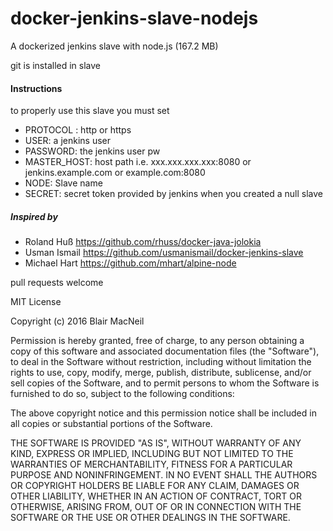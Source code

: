 # docker-jenkins-slave-nodejs

A dockerized jenkins slave with node.js (167.2 MB)

git is installed in slave

#### Instructions

to properly use this slave you must set

* PROTOCOL : http or https
* USER: a jenkins user
* PASSWORD: the jenkins user pw
* MASTER_HOST: host path i.e. xxx.xxx.xxx.xxx:8080 or jenkins.example.com or example.com:8080
* NODE: Slave name
* SECRET: secret token provided by jenkins when you created a null slave

##### Inspired by

* Roland Huß
https://github.com/rhuss/docker-java-jolokia
* Usman Ismail
https://github.com/usmanismail/docker-jenkins-slave
* Michael Hart
https://github.com/mhart/alpine-node

pull requests welcome

MIT License

Copyright (c) 2016 Blair MacNeil

Permission is hereby granted, free of charge, to any person obtaining a copy
of this software and associated documentation files (the "Software"), to deal
in the Software without restriction, including without limitation the rights
to use, copy, modify, merge, publish, distribute, sublicense, and/or sell
copies of the Software, and to permit persons to whom the Software is
furnished to do so, subject to the following conditions:

The above copyright notice and this permission notice shall be included in all
copies or substantial portions of the Software.

THE SOFTWARE IS PROVIDED "AS IS", WITHOUT WARRANTY OF ANY KIND, EXPRESS OR
IMPLIED, INCLUDING BUT NOT LIMITED TO THE WARRANTIES OF MERCHANTABILITY,
FITNESS FOR A PARTICULAR PURPOSE AND NONINFRINGEMENT. IN NO EVENT SHALL THE
AUTHORS OR COPYRIGHT HOLDERS BE LIABLE FOR ANY CLAIM, DAMAGES OR OTHER
LIABILITY, WHETHER IN AN ACTION OF CONTRACT, TORT OR OTHERWISE, ARISING FROM,
OUT OF OR IN CONNECTION WITH THE SOFTWARE OR THE USE OR OTHER DEALINGS IN THE
SOFTWARE.
